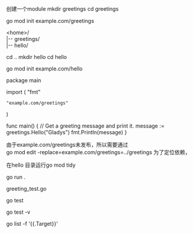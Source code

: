 创建一个module
mkdir greetings
cd greetings

go mod init example.com/greetings

\<home\>/  
 |-- greetings/  
 |-- hello/
 
cd ..
mkdir hello
cd hello

go mod init example.com/hello

package main

import (
    "fmt"

    "example.com/greetings"
)

func main() {
    // Get a greeting message and print it.
    message := greetings.Hello("Gladys")
    fmt.Println(message)
}

由于example.com/greetings未发布，所以需要通过  
go mod edit -replace=example.com/greetings=../greetings 为了定位依赖，  

在hello 目录运行go mod tidy

go run .

greeting_test.go

go test

go test -v

go list -f '{{.Target}}'

 

 

